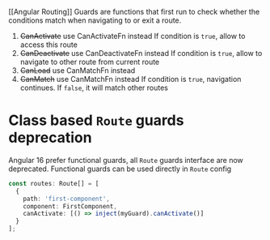 [[Angular Routing]]
Guards are functions that first run to check whether the conditions match when navigating to or exit a route.
1. ~~CanActivate~~ use CanActivateFn instead 
	If condition is `true`, allow to access this route
1. ~~CanDeactivate~~ use CanDeactivateFn instead
	If condition is `true`, allow to navigate to other route from current route
2. ~~CanLoad~~ use CanMatchFn instead
3. ~~CanMatch~~ use CanMatchFn instead
	If condition is `true`, navigation continues. If `false`, it will match other routes
# Class based `Route` guards deprecation
Angular 16 prefer functional guards, all `Route` guards interface are now deprecated.
Functional guards can be used directly in `Route` config

```typescript
const routes: Route[] = [
  {
    path: 'first-component',
    component: FirstComponent,
    canActivate: [() => inject(myGuard).canActivate()]
  }
];
```

